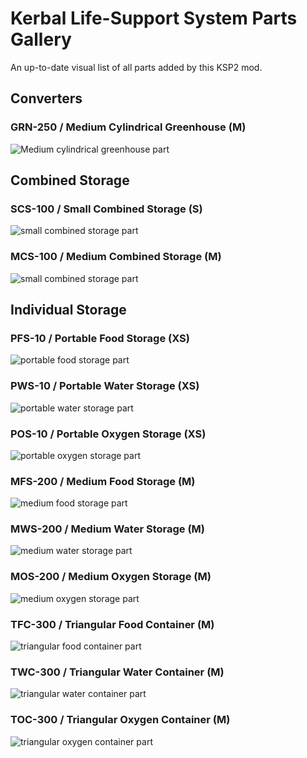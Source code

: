 ﻿# Kerbal Life-Support System Parts Gallery

An up-to-date visual list of all parts added by this KSP2 mod.

## Converters

### GRN-250 / Medium Cylindrical Greenhouse (M)

![Medium cylindrical greenhouse part](../KLSSUnity/Assets/KLSS_greenhouse_2v_long_icon.png)

## Combined Storage

### SCS-100 / Small Combined Storage (S)

![small combined storage part](../KLSSUnity/Assets/KLSS_life_support_tank_1v_1x1_icon.png)

### MCS-100 / Medium Combined Storage (M)

![small combined storage part](../KLSSUnity/Assets/KLSS_life_support_tank_2v_1x1_icon.png)

## Individual Storage

### PFS-10 / Portable Food Storage (XS)

![portable food storage part](../KLSSUnity/Assets/KLSS_food_pack_0v_radial_icon.png)

### PWS-10 / Portable Water Storage (XS)

![portable water storage part](../KLSSUnity/Assets/KLSS_water_tank_0v_radial_icon.png)

### POS-10 / Portable Oxygen Storage (XS)

![portable oxygen storage part](../KLSSUnity/Assets/KLSS_oxygen_tank_0v_radial_icon.png)

### MFS-200 / Medium Food Storage (M)

![medium food storage part](../KLSSUnity/Assets/KLSS_food_tank_2v_1x2_icon.png)

### MWS-200 / Medium Water Storage (M)

![medium water storage part](../KLSSUnity/Assets/KLSS_water_tank_2v_1x2_icon.png)

### MOS-200 / Medium Oxygen Storage (M)

![medium oxygen storage part](../KLSSUnity/Assets/KLSS_oxygen_tank_2v_1x2_icon.png)

### TFC-300 / Triangular Food Container (M)

![triangular food container part](../KLSSUnity/Assets/KLSS_food_pack_2v_radial_icon.png)

### TWC-300 / Triangular Water Container (M)

![triangular water container part](../KLSSUnity/Assets/KLSS_water_tank_2v_radial_icon.png)

### TOC-300 / Triangular Oxygen Container (M)

![triangular oxygen container part](../KLSSUnity/Assets/KLSS_oxygen_tank_2v_radial_icon.png)